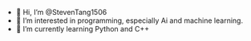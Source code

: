 - 👋 Hi, I’m @StevenTang1506
- 👀 I’m interested in programming, especially Ai and machine learning.
- 🌱 I’m currently learning Python and C++


<!---
StevenTang1506/StevenTang1506 is a ✨ special ✨ repository because its `README.md` (this file) appears on your GitHub profile.
You can click the Preview link to take a look at your changes.
--->
